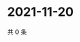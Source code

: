 # 2021-11-20

共 0 条

<!-- BEGIN WEIBO -->
<!-- 最后更新时间 Sat Nov 20 2021 05:10:21 GMT+0800 (China Standard Time) -->

<!-- END WEIBO -->
